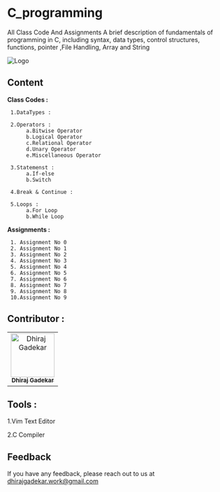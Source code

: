 # C_programming
All Class Code And Assignments
A brief description of fundamentals of programming in C, including syntax, data types, control structures, functions, pointer ,File Handling, Array and String


![Logo](https://imageconindia.com/courses/media/top-banner/course/c_banner.jpg)



## Content
**Class Codes :**

     1.DataTypes :
     
     2.Operators :
          a.Bitwise Operator
          b.Logical Operator
          c.Relational Operator
          d.Unary Operator
          e.Miscellaneous Operator
          
     3.Statemenst :
          a.If-else
          b.Switch
          
     4.Break & Continue :    
     
     5.Loops :
          a.For Loop
          b.While Loop
          
          
**Assignments :**

     1. Assignment No 0
     2. Assignment No 1
     3. Assignment No 2
     4. Assignment No 3
     5. Assignment No 4
     6. Assignment No 5
     7. Assignment No 6
     8. Assignment No 7
     9. Assignment No 8
     10.Assignment No 9

## Contributor :  

<table>
  <tr>
    <td align="center"><a href="https://github.com/DhirajGadekar"><img src="https://avatars.githubusercontent.com/u/111908836?v=4" width="100px;" alt="Dhiraj Gadekar"/><br/><sub><b>Dhiraj Gadekar</b></sub></a><br/>
</tr>
</table>



## Tools :

1.Vim Text Editor

2.C Compiler

## Feedback

If you have any feedback, please reach out to us at dhirajgadekar.work@gmail.com
